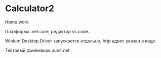 # Calculator2
Home work

Платформа .net core, редактор vs code.

Winium.Desktop.Driver запускается отдельно, http адрес указан в коде.

Тестовый фреймворк xunit.net.

